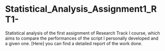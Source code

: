 # Statistical_Analysis_Assignment1_RT1-
Statistical analysis of the first assignment of Research Track I course, which aims to compare the performances of the script I personally developed and a given one.
[Here] you can find a detailed report of the work done.
